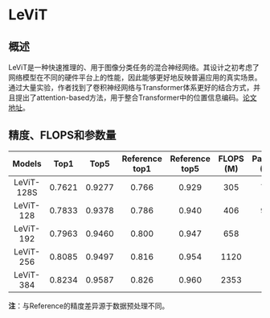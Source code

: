 # LeViT

## 概述
LeViT是一种快速推理的、用于图像分类任务的混合神经网络。其设计之初考虑了网络模型在不同的硬件平台上的性能，因此能够更好地反映普遍应用的真实场景。通过大量实验，作者找到了卷积神经网络与Transformer体系更好的结合方式，并且提出了attention-based方法，用于整合Transformer中的位置信息编码。[论文地址](https://arxiv.org/abs/2104.01136)。

## 精度、FLOPS和参数量

| Models           | Top1 | Top5 | Reference<br>top1 | Reference<br>top5 | FLOPS<br>(M) | Params<br>(M) |
|:--:|:--:|:--:|:--:|:--:|:--:|:--:|
| LeViT-128S | 0.7621 | 0.9277 | 0.766 | 0.929 | 305  | 7.8 |
| LeViT-128  | 0.7833 | 0.9378 | 0.786 | 0.940 | 406  | 9.2 |
| LeViT-192  | 0.7963 | 0.9460 | 0.800 | 0.947 | 658  | 11 |
| LeViT-256  | 0.8085 | 0.9497 | 0.816 | 0.954 | 1120 | 19 |
| LeViT-384  | 0.8234 | 0.9587 | 0.826 | 0.960 | 2353 | 39 |


**注**：与Reference的精度差异源于数据预处理不同。
